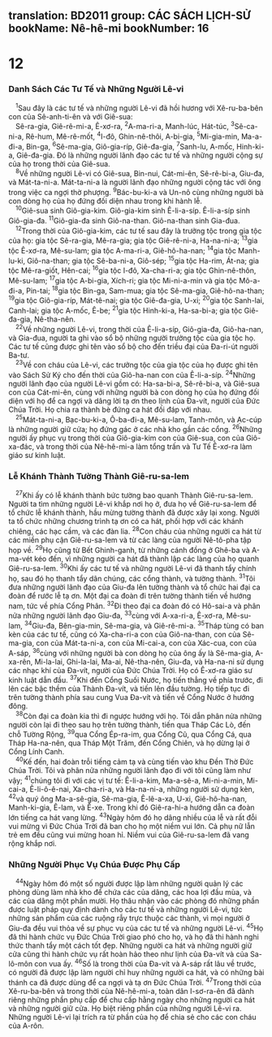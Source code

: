 translation: BD2011
group: CÁC SÁCH LỊCH-SỬ
bookName: Nê-hê-mi 
bookNumber: 16
-------

<div class="title"><h1>12</h1><h3>Danh Sách Các Tư Tế và Những Người Lê-vi</h3></div>
<span class="verse ne_12_1"> <sup>1</sup>Sau đây là các tư tế và những người Lê-vi đã hồi hương với Xê-ru-ba-bên con của Sê-anh-ti-ên và với Giê-sua:<br/> Sê-ra-gia, Giê-rê-mi-a, Ê-xơ-ra, </span>
<span class="verse ne_12_2"><sup>2</sup>A-ma-ri-a, Manh-lúc, Hát-túc, </span>
<span class="verse ne_12_3"><sup>3</sup>Sê-ca-ni-a, Rê-hum, Mê-rê-mốt, </span>
<span class="verse ne_12_4"><sup>4</sup>I-đô, Ghin-nê-thôi, A-bi-gia, </span>
<span class="verse ne_12_5"><sup>5</sup>Mi-gia-min, Ma-a-đi-a, Bin-ga, </span>
<span class="verse ne_12_6"><sup>6</sup>Sê-ma-gia, Giô-gia-ríp, Giê-đa-gia, </span>
<span class="verse ne_12_7"><sup>7</sup>Sanh-lu, A-mốc, Hinh-ki-a, Giê-đa-gia. Ðó là những người lãnh đạo các tư tế và những người cộng sự của họ trong thời của Giê-sua.<br/></span>
<span class="verse ne_12_8"> <sup>8</sup>Về những người Lê-vi có Giê-sua, Bin-nui, Cát-mi-ên, Sê-rê-bi-a, Giu-đa, và Mát-ta-ni-a. Mát-ta-ni-a là người lãnh đạo những người cộng tác với ông trong việc ca ngợi thờ phượng. </span>
<span class="verse ne_12_9"><sup>9</sup>Bác-bu-ki-a và Un-nô cùng những người bà con dòng họ của họ đứng đối diện nhau trong khi hành lễ.<br/></span>
<span class="verse ne_12_10"> <sup>10</sup>Giê-sua sinh Giô-gia-kim. Giô-gia-kim sinh Ê-li-a-síp. Ê-li-a-síp sinh Giô-gia-đa. </span>
<span class="verse ne_12_11"><sup>11</sup>Giô-gia-đa sinh Giô-na-than. Giô-na-than sinh Gia-đua.<br/></span>
<span class="verse ne_12_12"> <sup>12</sup>Trong thời của Giô-gia-kim, các tư tế sau đây là trưởng tộc trong gia tộc của họ: gia tộc Sê-ra-gia, Mê-ra-gia; gia tộc Giê-rê-ni-a, Ha-na-ni-a; </span>
<span class="verse ne_12_13"><sup>13</sup>gia tộc Ê-xơ-ra, Mê-su-lam; gia tộc A-ma-ri-a, Giê-hô-ha-nan; </span>
<span class="verse ne_12_14"><sup>14</sup>gia tộc Manh-lu-ki, Giô-na-than; gia tộc Sê-ba-ni-a, Giô-sép; </span>
<span class="verse ne_12_15"><sup>15</sup>gia tộc Ha-rim, Át-na; gia tộc Mê-ra-giốt, Hên-cai; </span>
<span class="verse ne_12_16"><sup>16</sup>gia tộc I-đô, Xa-cha-ri-a; gia tộc Ghin-nê-thôn, Mê-su-lam; </span>
<span class="verse ne_12_17"><sup>17</sup>gia tộc A-bi-gia, Xích-ri; gia tộc Mi-ni-a-min và gia tộc Mô-a-đi-a, Pin-tai; </span>
<span class="verse ne_12_18"><sup>18</sup>gia tộc Bin-ga, Sam-mua; gia tộc Sê-ma-gia, Giê-hô-na-than; </span>
<span class="verse ne_12_19"><sup>19</sup>gia tộc Giô-gia-ríp, Mát-tê-nai; gia tộc Giê-đa-gia, U-xi; </span>
<span class="verse ne_12_20"><sup>20</sup>gia tộc Sanh-lai, Canh-lai; gia tộc A-mốc, Ê-be; </span>
<span class="verse ne_12_21"><sup>21</sup>gia tộc Hinh-ki-a, Ha-sa-bi-a; gia tộc Giê-đa-gia, Nê-tha-nên.<br/></span>
<span class="verse ne_12_22"> <sup>22</sup>Về những người Lê-vi, trong thời của Ê-li-a-síp, Giô-gia-đa, Giô-ha-nan, và Gia-đua, người ta ghi vào sổ bộ những người trưởng tộc của gia tộc họ. Các tư tế cũng được ghi tên vào sổ bộ cho đến triều đại của Ða-ri-út người Ba-tư.<br/></span>
<span class="verse ne_12_23"> <sup>23</sup>Về con cháu của Lê-vi, các trưởng tộc của gia tộc của họ được ghi tên vào Sách Sử Ký cho đến thời của Giô-ha-nan con của Ê-li-a-síp. </span>
<span class="verse ne_12_24"><sup>24</sup>Những người lãnh đạo của người Lê-vi gồm có: Ha-sa-bi-a, Sê-rê-bi-a, và Giê-sua con của Cát-mi-ên, cùng với những người bà con dòng họ của họ đứng đối diện với họ để ca ngợi và dâng lời tạ ơn theo lịnh của Ða-vít, người của Ðức Chúa Trời. Họ chia ra thành bè đứng ca hát đối đáp với nhau.<br/></span>
<span class="verse ne_12_25"> <sup>25</sup>Mát-ta-ni-a, Bạc-bu-ki-a, Ô-ba-đi-a, Mê-su-lam, Tanh-môn, và Ạc-cúp là những người giữ cửa; họ đứng gác ở các nhà kho gần các cổng. </span>
<span class="verse ne_12_26"><sup>26</sup>Những người ấy phục vụ trong thời của Giô-gia-kim con của Giê-sua, con của Giô-xa-đác, và trong thời của Nê-hê-mi-a làm tổng trấn và Tư Tế Ê-xơ-ra làm giáo sư kinh luật.<br/></span>
<div class="title"><h3>Lễ Khánh Thành Tường Thành Giê-ru-sa-lem</h3></div>
<span class="verse ne_12_27"> <sup>27</sup>Khi ấy có lễ khánh thành bức tường bao quanh Thành Giê-ru-sa-lem. Người ta tìm những người Lê-vi khắp nơi họ ở, đưa họ về Giê-ru-sa-lem để tổ chức lễ khánh thành, hầu mừng tường thành đã được xây lại xong. Người ta tổ chức những chương trình tạ ơn có ca hát, phối hợp với các khánh chiêng, các hạc cầm, và các đàn lia. </span>
<span class="verse ne_12_28"><sup>28</sup>Con cháu của những người ca hát từ các miền phụ cận Giê-ru-sa-lem và từ các làng của người Nê-tô-pha tập họp về. </span>
<span class="verse ne_12_29"><sup>29</sup>Họ cũng từ Bết Ghinh-ganh, từ những cánh đồng ở Ghê-ba và A-ma-vét kéo đến, vì những người ca hát đã thành lập các làng của họ quanh Giê-ru-sa-lem. </span>
<span class="verse ne_12_30"><sup>30</sup>Khi ấy các tư tế và những người Lê-vi đã thanh tẩy chính họ, sau đó họ thanh tẩy dân chúng, các cổng thành, và tường thành. </span>
<span class="verse ne_12_31"><sup>31</sup>Tôi đưa những người lãnh đạo của Giu-đa lên tường thành và tổ chức hai đại ca đoàn để rước lễ tạ ơn. Một đại ca đoàn đi trên tường thành tiến về hướng nam, tức về phía Cổng Phân. </span>
<span class="verse ne_12_32"><sup>32</sup>Ði theo đại ca đoàn đó có Hô-sai-a và phân nửa những người lãnh đạo Giu-đa, </span>
<span class="verse ne_12_33"><sup>33</sup>cùng với A-xa-ri-a, Ê-xơ-ra, Mê-su-lam, </span>
<span class="verse ne_12_34"><sup>34</sup>Giu-đa, Bên-gia-min, Sê-ma-gia, và Giê-rê-mi-a. </span>
<span class="verse ne_12_35"><sup>35</sup>Tháp tùng có ban kèn của các tư tế, cũng có Xa-cha-ri-a con của Giô-na-than, con của Sê-ma-gia, con của Mát-ta-ni-a, con của Mi-cai-a, con của Xác-cua, con của A-sáp, </span>
<span class="verse ne_12_36"><sup>36</sup>cùng với những người bà con dòng họ của ông ấy là Sê-ma-gia, A-xa-rên, Mi-la-lai, Ghi-la-lai, Ma-ai, Nê-tha-nên, Giu-đa, và Ha-na-ni sử dụng các nhạc khí của Ða-vít, người của Ðức Chúa Trời. Họ có Ê-xơ-ra giáo sư kinh luật dẫn đầu. </span>
<span class="verse ne_12_37"><sup>37</sup>Khi đến Cổng Suối Nước, họ tiến thẳng về phía trước, đi lên các bậc thềm của Thành Ða-vít, và tiến lên đầu tường. Họ tiếp tục đi trên tường thành phía sau cung Vua Ða-vít và tiến về Cổng Nước ở hướng đông.<br/></span>
<span class="verse ne_12_38"> <sup>38</sup>Còn đại ca đoàn kia thì đi ngược hướng với họ. Tôi dẫn phân nửa những người còn lại đi theo sau họ trên tường thành, tiến qua Tháp Các Lò, đến chỗ Tường Rộng, </span>
<span class="verse ne_12_39"><sup>39</sup>qua Cổng Ép-ra-im, qua Cổng Cũ, qua Cổng Cá, qua Tháp Ha-na-nên, qua Tháp Một Trăm, đến Cổng Chiên, và họ dừng lại ở Cổng Lính Canh.<br/></span>
<span class="verse ne_12_40"> <sup>40</sup>Kế đến, hai đoàn trỗi tiếng cảm tạ và cùng tiến vào khu Ðền Thờ Ðức Chúa Trời. Tôi và phân nửa những người lãnh đạo đi với tôi cũng làm như vậy; </span>
<span class="verse ne_12_41"><sup>41</sup>chúng tôi đi với các vị tư tế: Ê-li-a-kim, Ma-a-sê-a, Mi-ni-a-min, Mi-cai-a, Ê-li-ô-ê-nai, Xa-cha-ri-a, và Ha-na-ni-a, những người sử dụng kèn, </span>
<span class="verse ne_12_42"><sup>42</sup>và quý ông Ma-a-sê-gia, Sê-ma-gia, Ê-lê-a-xa, U-xi, Giê-hô-ha-nan, Manh-ki-gia, Ê-lam, và Ê-xe. Trong khi đó Giê-ra-hi-a hướng dẫn ca đoàn lớn tiếng ca hát vang lừng. </span>
<span class="verse ne_12_43"><sup>43</sup>Ngày hôm đó họ dâng nhiều của lễ và rất đỗi vui mừng vì Ðức Chúa Trời đã ban cho họ một niềm vui lớn. Cả phụ nữ lẫn trẻ em đều cũng vui mừng hoan hỉ. Niềm vui của Giê-ru-sa-lem đã vang rộng khắp nơi.<br/></span>
<div class="title"><h3>Những Người Phục Vụ Chúa Ðược Phụ Cấp</h3></div>
<span class="verse ne_12_44"> <sup>44</sup>Ngày hôm đó một số người được lập làm những người quản lý các phòng dùng làm nhà kho để chứa các của dâng, các hoa lợi đầu mùa, và các của dâng một phần mười. Họ thâu nhận vào các phòng đó những phần được luật pháp quy định dành cho các tư tế và những người Lê-vi, tức những sản phẩm của các ruộng rẫy trực thuộc các thành, vì mọi người ở Giu-đa đều vui thỏa về sự phục vụ của các tư tế và những người Lê-vi. </span>
<span class="verse ne_12_45"><sup>45</sup>Họ đã thi hành chức vụ Ðức Chúa Trời giao phó cho họ, và họ đã thi hành nghi thức thanh tẩy một cách tốt đẹp. Những người ca hát và những người giữ cửa cũng thi hành chức vụ rất hoàn hảo theo như lịnh của Ða-vít và của Sa-lô-môn con vua ấy. </span>
<span class="verse ne_12_46"><sup>46</sup>Số là trong thời của Ða-vít và A-sáp rất lâu về trước, có người đã được lập làm người chỉ huy những người ca hát, và có những bài thánh ca đã được dùng để ca ngợi và tạ ơn Ðức Chúa Trời. </span>
<span class="verse ne_12_47"><sup>47</sup>Trong thời của Xê-ru-ba-bên và trong thời của Nê-hê-mi-a, toàn dân I-sơ-ra-ên đã dành riêng những phần phụ cấp để chu cấp hằng ngày cho những người ca hát và những người giữ cửa. Họ biệt riêng phần của những người Lê-vi ra. Những người Lê-vi lại trích ra từ phần của họ để chia sẻ cho các con cháu của A-rôn.<br/></span>

